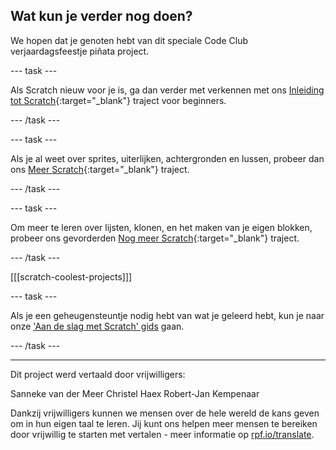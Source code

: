 ## Wat kun je verder nog doen?

We hopen dat je genoten hebt van dit speciale Code Club verjaardagsfeestje piñata project.

--- task ---

Als Scratch nieuw voor je is, ga dan verder met verkennen met ons [Inleiding tot Scratch](https://projects.raspberrypi.org/nl-NL/pathways/scratch-intro){:target="_blank"} traject voor beginners.

--- /task ---

--- task ---

Als je al weet over sprites, uiterlijken, achtergronden en lussen, probeer dan ons [Meer Scratch](https://projects.raspberrypi.org/nl-NL/pathways/more-scratch){:target="_blank"} traject.

--- /task ---

--- task ---

Om meer te leren over lijsten, klonen, en het maken van je eigen blokken, probeer ons gevorderden [Nog meer Scratch](https://projects.raspberrypi.org/nl-NL/pathways/further-scratch){:target="_blank"} traject.

--- /task ---

[[[scratch-coolest-projects]]]

--- task ---

Als je een geheugensteuntje nodig hebt van wat je geleerd hebt, kun je naar onze ['Aan de slag met Scratch' gids](https://projects.raspberrypi.org/nl-NL/projects/getting-started-scratch) gaan.

--- /task ---

***
Dit project werd vertaald door vrijwilligers:

Sanneke van der Meer
Christel Haex
Robert-Jan Kempenaar

Dankzij vrijwilligers kunnen we mensen over de hele wereld de kans geven om in hun eigen taal te leren. Jij kunt ons helpen meer mensen te bereiken door vrijwillig te starten met vertalen - meer informatie op [rpf.io/translate](https://rpf.io/translate).
